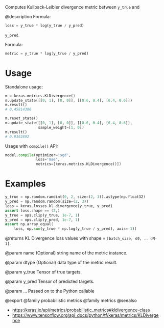 Computes Kullback-Leibler divergence metric between `y_true` and

@description
Formula:

```python
loss = y_true * log(y_true / y_pred)
```

`y_pred`.

Formula:

```python
metric = y_true * log(y_true / y_pred)
```

# Usage
Standalone usage:

```python
m = keras.metrics.KLDivergence()
m.update_state([[0, 1], [0, 0]], [[0.6, 0.4], [0.4, 0.6]])
m.result()
# 0.45814306
```

```python
m.reset_state()
m.update_state([[0, 1], [0, 0]], [[0.6, 0.4], [0.4, 0.6]],
               sample_weight=[1, 0])
m.result()
# 0.9162892
```

Usage with `compile()` API:

```python
model.compile(optimizer='sgd',
              loss='mse',
              metrics=[keras.metrics.KLDivergence()])
```

# Examples
```python
y_true = np.random.randint(0, 2, size=(2, 3)).astype(np.float32)
y_pred = np.random.random(size=(2, 3))
loss = keras.losses.kl_divergence(y_true, y_pred)
assert loss.shape == (2,)
y_true = ops.clip(y_true, 1e-7, 1)
y_pred = ops.clip(y_pred, 1e-7, 1)
assert np.array_equal(
    loss, np.sum(y_true * np.log(y_true / y_pred), axis=-1))
```

@returns
KL Divergence loss values with shape = `[batch_size, d0, .. dN-1]`.

@param name
(Optional) string name of the metric instance.

@param dtype
(Optional) data type of the metric result.

@param y_true
Tensor of true targets.

@param y_pred
Tensor of predicted targets.

@param ...
Passed on to the Python callable

@export
@family probabilistic metrics
@family metrics
@seealso
+ <https:/keras.io/api/metrics/probabilistic_metrics#kldivergence-class>
+ <https://www.tensorflow.org/api_docs/python/tf/keras/metrics/KLDivergence>
